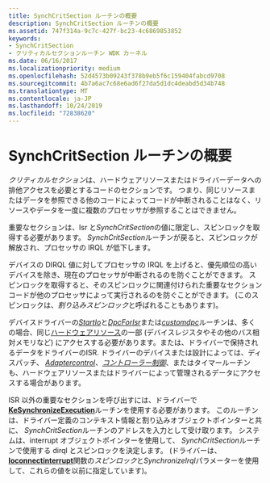 ```yaml
---
title: SynchCritSection ルーチンの概要
description: SynchCritSection ルーチンの概要
ms.assetid: 747f314a-9c7c-427f-bc23-4c6869853852
keywords:
- SynchCritSection
- クリティカルセクションルーチン WDK カーネル
ms.date: 06/16/2017
ms.localizationpriority: medium
ms.openlocfilehash: 52d4573b09243f378b9eb5f6c159404fabcd9708
ms.sourcegitcommit: 4b7a6ac7c68e6ad6f27da5d1dc4deabd5d34b748
ms.translationtype: MT
ms.contentlocale: ja-JP
ms.lasthandoff: 10/24/2019
ms.locfileid: "72838620"
---
```

# <a name="introduction-to-synchcritsection-routines"></a>SynchCritSection ルーチンの概要





*クリティカルセクション*は、ハードウェアリソースまたはドライバーデータへの排他アクセスを必要とするコードのセクションです。 つまり、同じリソースまたはデータを参照できる他のコードによってコードが中断されることはなく、リソースやデータを一度に複数のプロセッサが参照することはできません。

重要なセクションは、Isr と*SynchCritSection*の値に限定し、スピンロックを取得する必要があります。 *SynchCritSection*ルーチンが戻ると、スピンロックが解放され、プロセッサの IRQL が低下します。

デバイスの DIRQL 値に対してプロセッサの IRQL を上げると、優先順位の高いデバイスを除き、現在のプロセッサが中断されるのを防ぐことができます。 スピンロックを取得すると、そのスピンロックに関連付けられた重要なセクションコードが他のプロセッサによって実行されるのを防ぐことができます。 (このスピンロックは、*割り込みスピンロック*と呼ばれることもあります)。

デバイスドライバーの[*StartIo*](https://docs.microsoft.com/windows-hardware/drivers/ddi/wdm/nc-wdm-driver_startio)と[*DpcForIsr*](https://docs.microsoft.com/windows-hardware/drivers/ddi/wdm/nc-wdm-io_dpc_routine)または[*customdpc*](https://docs.microsoft.com/windows-hardware/drivers/ddi/wdm/nc-wdm-kdeferred_routine)ルーチンは、多くの場合、同じ[ハードウェアリソース](hardware-resources.md)の一部 (デバイスレジスタやその他のバス相対メモリなど) にアクセスする必要があります。または、ドライバーで保持されるデータをドライバーのISR. ドライバーのデバイスまたは設計によっては、ディスパッチ、 [*Adaptercontrol*](https://docs.microsoft.com/windows-hardware/drivers/ddi/wdm/nc-wdm-driver_control)、[*コントローラー制御*](https://msdn.microsoft.com/library/windows/hardware/ff542049)、またはタイマールーチンも、ハードウェアリソースまたはドライバーによって管理されるデータにアクセスする場合があります。

ISR 以外の重要なセクションを呼び出すには、ドライバーで[**KeSynchronizeExecution**](https://docs.microsoft.com/windows-hardware/drivers/ddi/wdm/nf-wdm-kesynchronizeexecution)ルーチンを使用する必要があります。 このルーチンは、ドライバー定義のコンテキスト情報と割り込みオブジェクトポインターと共に、 *SynchCritSection*ルーチンのアドレスを入力として受け取ります。 システムは、interrupt オブジェクトポインターを使用して、 *SynchCritSection*ルーチンで使用する dirql とスピンロックを決定します。 (ドライバーは、 [**Ioconnectinterrupt**](https://docs.microsoft.com/windows-hardware/drivers/ddi/wdm/nf-wdm-ioconnectinterrupt)関数の*スピンロック*と*SynchronizeIrql*パラメーターを使用して、これらの値を以前に指定しています)。

 

 




